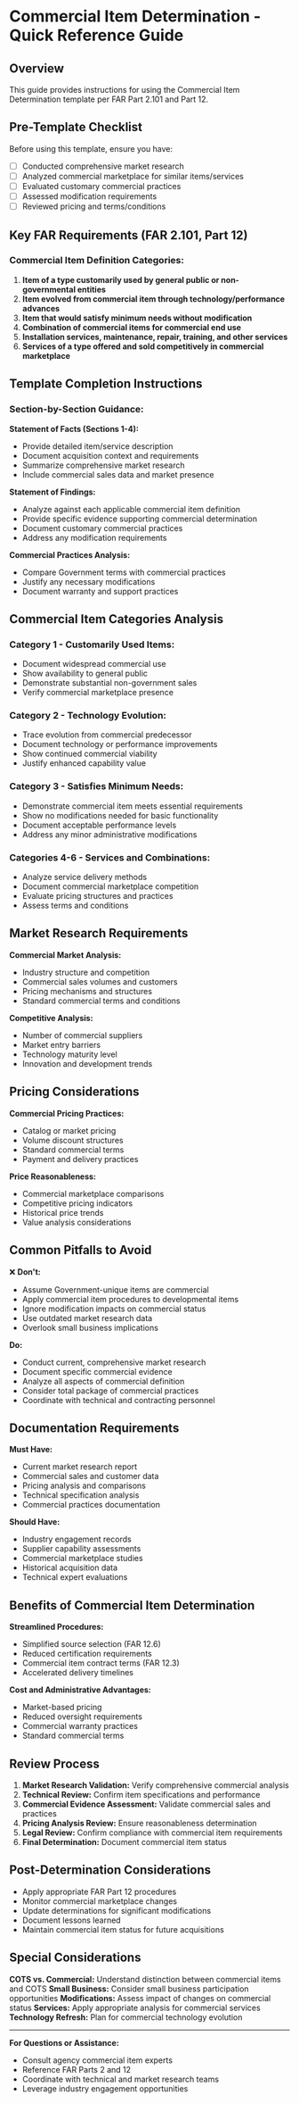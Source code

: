 # Commercial Item Determination - Quick Reference Guide

## Overview
This guide provides instructions for using the Commercial Item Determination template per FAR Part 2.101 and Part 12.

## Pre-Template Checklist

Before using this template, ensure you have:
- [ ] Conducted comprehensive market research
- [ ] Analyzed commercial marketplace for similar items/services
- [ ] Evaluated customary commercial practices
- [ ] Assessed modification requirements
- [ ] Reviewed pricing and terms/conditions

## Key FAR Requirements (FAR 2.101, Part 12)

### Commercial Item Definition Categories:
1. **Item of a type customarily used by general public or non-governmental entities**
2. **Item evolved from commercial item through technology/performance advances**
3. **Item that would satisfy minimum needs without modification**
4. **Combination of commercial items for commercial end use**
5. **Installation services, maintenance, repair, training, and other services**
6. **Services of a type offered and sold competitively in commercial marketplace**

## Template Completion Instructions

### Section-by-Section Guidance:

**Statement of Facts (Sections 1-4):**
- Provide detailed item/service description
- Document acquisition context and requirements
- Summarize comprehensive market research
- Include commercial sales data and market presence

**Statement of Findings:**
- Analyze against each applicable commercial item definition
- Provide specific evidence supporting commercial determination
- Document customary commercial practices
- Address any modification requirements

**Commercial Practices Analysis:**
- Compare Government terms with commercial practices
- Justify any necessary modifications
- Document warranty and support practices

## Commercial Item Categories Analysis

### Category 1 - Customarily Used Items:
- Document widespread commercial use
- Show availability to general public
- Demonstrate substantial non-government sales
- Verify commercial marketplace presence

### Category 2 - Technology Evolution:
- Trace evolution from commercial predecessor
- Document technology or performance improvements
- Show continued commercial viability
- Justify enhanced capability value

### Category 3 - Satisfies Minimum Needs:
- Demonstrate commercial item meets essential requirements
- Show no modifications needed for basic functionality
- Document acceptable performance levels
- Address any minor administrative modifications

### Categories 4-6 - Services and Combinations:
- Analyze service delivery methods
- Document commercial marketplace competition
- Evaluate pricing structures and practices
- Assess terms and conditions

## Market Research Requirements

**Commercial Market Analysis:**
- Industry structure and competition
- Commercial sales volumes and customers
- Pricing mechanisms and structures
- Standard commercial terms and conditions

**Competitive Analysis:**
- Number of commercial suppliers
- Market entry barriers
- Technology maturity level
- Innovation and development trends

## Pricing Considerations

**Commercial Pricing Practices:**
- Catalog or market pricing
- Volume discount structures
- Standard commercial terms
- Payment and delivery practices

**Price Reasonableness:**
- Commercial marketplace comparisons
- Competitive pricing indicators
- Historical price trends
- Value analysis considerations

## Common Pitfalls to Avoid

❌ **Don't:**
- Assume Government-unique items are commercial
- Apply commercial item procedures to developmental items
- Ignore modification impacts on commercial status
- Use outdated market research data
- Overlook small business implications

 **Do:**
- Conduct current, comprehensive market research
- Document specific commercial evidence
- Analyze all aspects of commercial definition
- Consider total package of commercial practices
- Coordinate with technical and contracting personnel

## Documentation Requirements

**Must Have:**
- Current market research report
- Commercial sales and customer data
- Pricing analysis and comparisons
- Technical specification analysis
- Commercial practices documentation

**Should Have:**
- Industry engagement records
- Supplier capability assessments
- Commercial marketplace studies
- Historical acquisition data
- Technical expert evaluations

## Benefits of Commercial Item Determination

**Streamlined Procedures:**
- Simplified source selection (FAR 12.6)
- Reduced certification requirements
- Commercial item contract terms (FAR 12.3)
- Accelerated delivery timelines

**Cost and Administrative Advantages:**
- Market-based pricing
- Reduced oversight requirements
- Commercial warranty practices
- Standard commercial terms

## Review Process

1. **Market Research Validation:** Verify comprehensive commercial analysis
2. **Technical Review:** Confirm item specifications and performance
3. **Commercial Evidence Assessment:** Validate commercial sales and practices
4. **Pricing Analysis Review:** Ensure reasonableness determination
5. **Legal Review:** Confirm compliance with commercial item requirements
6. **Final Determination:** Document commercial item status

## Post-Determination Considerations

- Apply appropriate FAR Part 12 procedures
- Monitor commercial marketplace changes
- Update determinations for significant modifications
- Document lessons learned
- Maintain commercial item status for future acquisitions

## Special Considerations

**COTS vs. Commercial:** Understand distinction between commercial items and COTS
**Small Business:** Consider small business participation opportunities
**Modifications:** Assess impact of changes on commercial status
**Services:** Apply appropriate analysis for commercial services
**Technology Refresh:** Plan for commercial technology evolution

---

**For Questions or Assistance:**
- Consult agency commercial item experts
- Reference FAR Parts 2 and 12
- Coordinate with technical and market research teams
- Leverage industry engagement opportunities
